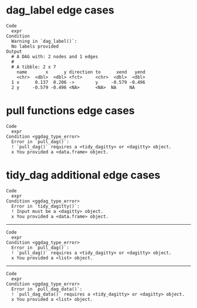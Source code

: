 # dag_label edge cases

    Code
      expr
    Condition
      Warning in `dag_label()`:
      No labels provided
    Output
      # A DAG with: 2 nodes and 1 edges
      #
      # A tibble: 2 x 7
        name       x      y direction to      xend   yend
        <chr>  <dbl>  <dbl> <fct>     <chr>  <dbl>  <dbl>
      1 x      0.137  0.206 ->        y     -0.579 -0.496
      2 y     -0.579 -0.496 <NA>      <NA>  NA     NA    

# pull functions edge cases

    Code
      expr
    Condition <ggdag_type_error>
      Error in `pull_dag()`:
      ! `pull_dag()` requires a <tidy_dagitty> or <dagitty> object.
      x You provided a <data.frame> object.

# tidy_dag additional edge cases

    Code
      expr
    Condition <ggdag_type_error>
      Error in `tidy_dagitty()`:
      ! Input must be a <dagitty> object.
      x You provided a <data.frame> object.

---

    Code
      expr
    Condition <ggdag_type_error>
      Error in `pull_dag()`:
      ! `pull_dag()` requires a <tidy_dagitty> or <dagitty> object.
      x You provided a <list> object.

---

    Code
      expr
    Condition <ggdag_type_error>
      Error in `pull_dag_data()`:
      ! `pull_dag_data()` requires a <tidy_dagitty> or <dagitty> object.
      x You provided a <list> object.

